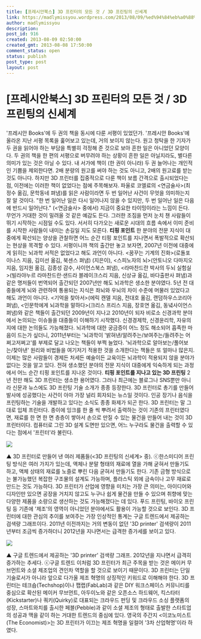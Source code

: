```yaml
---
title: [프레시안북스] 3D 프린터의 모든 것 / 3D 프린팅의 신세계
link: https://madlymissyou.wordpress.com/2013/08/09/%ed%94%84%eb%a0%88%ec%8b%9c%ec%95%88%eb%b6%81%ec%8a%a4-3d-%ed%94%84%eb%a6%b0%ed%84%b0%ec%9d%98-%eb%aa%a8%eb%93%a0-%ea%b2%83-3d-%ed%94%84%eb%a6%b0%ed%8c%85%ec%9d%98-%ec%8b%a0%ec%84%b8%ea%b3%84/
author: madlymissyou
description: 
post_id: 916
created: 2013-08-09 02:50:00
created_gmt: 2013-08-08 17:50:00
comment_status: open
status: publish
post_type: post
layout: post
---
```


# [프레시안북스] 3D 프린터의 모든 것 / 3D 프린팅의 신세계

### 

'프레시안 Books'에 두 권의 책을 동시에 다룬 서평이 있었던가. '프레시안 Books'에 올라온 지난 서평 목록을 훑어보고 있는데, 거의 보이지 않는다. 원고 청탁을 한 기자가 두 권을 읽어야 하는 부담을 특별히 걱정해 준 것으로 보아 흔한 일은 아니었던 모양이다. 두 권의 책을 한 편의 서평으로 버무려야 하는 상황이 흔한 일은 아닐지라도, 별다른 의미가 있는 것은 아닐 수 있다. 내 서가에 책이 (한 권이 아니라) 두 권 늘어나는 개인적인 기쁨을 제외한다면. 2배 분량의 원고를 써야 하는 것도 아니고, 2배의 원고료를 받는 것도 아니다. 하지만 3D 프린터를 집중적으로 다룬 책이 보름 간격으로 출시되었다는 점, 이전에는 이러한 책이 없었다는 점에 주목해보자. 파울로 코엘료의 <연금술사>(최정수 옮김, 문학동네 펴냄)를 읽은 사람이라면 두 번 일어난 사건이 무엇을 의미하는지 잘 알 것이다. "한 번 일어난 일은 다시 일어나지 않을 수 있지만, 두 번 일어난 일은 다음에 반드시 일어난다." (<연금술사> 중에서) 지금이 중요한 타이밍이라는 느낌이 든다. 무언가 거대한 것이 밀려올 것 같은 예감도 든다. 그러한 조짐을 먼저 눈치 챈 사람들이 뛰기 시작하는 시점일 수도 있다. 서서히 다가오는 새로운 시대의 흐름 속에서 이미 준비를 시작한 사람들이 내미는 손길일 지도 모른다. **티핑 포인트** 한 분야의 전문 지식이 대중에게 확산되는 양상을 관찰하면 어느 순간 티핑 포인트를 지나면서 폭발적으로 확산되는 현상을 목격할 수 있다. 서평이니까 책의 출간만 놓고 보자면, 2007년 이전에 대중에게 읽히는 뇌과학 서적은 없었다고 해도 과언이 아니다. <꿈꾸는 기계의 진화>(로돌포 이나스 지음, 김미선 옮김, 북센스 펴냄) (지은이), <스피노자의 뇌>(안토니오 다마지오 지음, 임지원 옮김, 김종성 감수, 사이언스북스 펴냄), <라마찬드란 박사의 두뇌 실험실>(빌라야누르 라마찬드란·샌드라 블레이크스리 지음, 신상규 옮김, 바다출판사 펴냄)과 같은 명저들이 번역되어 출간되던 2007년만 해도 뇌과학은 생소한 분야였다. 5년 전 대중들에게 뇌와 관련하여 통용되는 지식은 좌뇌와 우뇌의 차이 수준에 머물러 있었다고 해도 과언이 아니다. <기억을 찾아서>(에릭 캔델 지음, 전대호 옮김, 랜덤하우스코리아 펴냄), <인문학에게 뇌과학을 말하다>(크리스 프리스 지음, 장호연 옮김, 동녘사이언스 펴냄)와 같은 책들이 출간되던 2009년이 지나고 2010년이 되자 비로소 신경과학 분야에서 논의되는 이슈들을 대중들이 이해하기 시작했다. 신경경제학, 신경윤리학, 자유의지에 대한 논의들도 가능해졌다. 뇌과학에 대한 궁금증이 어느 정도 해소되어 흡족한 마음이 드는가 싶더니, 2011년부터는 '뇌과학이 '밝혀낸/알려주는/보여주는/들려주는 어쩌고저쩌고'를 부제로 달고 나오는 책들이 부쩍 늘었다. '뇌과학으로 알아보는/풀어보는/찾아낸' 원리와 비법들을 여기저기 적용한 것을 소개한다는 책들은 또 얼마나 많은지. 이제는 많은 사람들이 경제든 처세든 예술이든 교육이든 뇌과학이 적용되지 않을 분야가 없다는 것을 알고 있다. 전혀 생소했던 분야의 전문 지식이 대중에게 익숙하게 되는 과정에서 어느 순간 티핑 포인트를 지나온 것이다. **티핑 포인트를 지나고 있는 3D 프린팅** 2년 전만 해도 3D 프린터는 생소한 용어였다. 그러나 최근에는 블로그나 SNS뿐만 아니라 신문과 뉴스에도 3D 프린팅 기술 소개가 종종 등장한다. 3D 프린터로 총기를 만들어 발사에 성공했다는 사건이 아마 가장 널리 회자되는 뉴스일 것이다. 인공 장기나 음식을 프린팅하는 기술을 개발하고 있다는 소식도 종종 화제가 되곤 한다. 3D 프린터는 말 그대로 입체 프린터다. 종이에 잉크를 한 줄 씩 뿌려서 출력하는 것이 기존의 프린터였다면, 재료를 한 면 한 면 층층이 쌓아서 손으로 만질 수 있는 물건을 만들어 내는 것이 3D 프린터이다. 컴퓨터로 그린 3D 설계 도면만 있으면, 어느 누구라도 물건을 출력할 수 있다는 점에서 '프린터'라 불린다. 

![](http://pressian.wcms.newscloud.or.kr/data/photos/IMAGE_ROOT/images/2013/08/09/50130809121115\(2\).JPG)

▲ 3D 프린터로 만들어 낸 여러 제품들(<3D 프린팅의 신세계> 중). ⓒ한스미디어
프린팅 방식은 여러 가지가 있는데, 액체나 분말 형태의 재료에 열을 가해 굳혀서 만들기도 하고, 액체 상태의 재료를 노즐로 뿌린 다음 굳혀서 만들기도 한다. 기존 금형 방식으로는 불가능했던 복잡한 구조물의 설계도 가능하며, 플라스틱 외에 금속이나 고무 재료로 만드는 것도 가능하다. 3D 프린터가 산업에 영향을 미치는 가장 큰 의미는, 아이디어와 디자인만 있으면 공장을 거치지 않고도 누구나 쉽게 물건을 만들 수 있으며 취향에 맞는 다양한 제품을 소량으로 생산하는 것도 가능해졌다는 데 있다. 푸드 프린팅, 바이오 프린팅 등 기존에 '제조'의 영역이 아니었던 분야에서도 활용이 가능할 것으로 보인다. 3D 프린터에 대한 관심의 추이를 보여주는 가장 인상적인 통계는 구글 트렌드에서 제공하는 검색량 그래프이다. 2011년 이전까지는 거의 변동이 없던 '3D printer' 검색량이 2011년부터 조금씩 증가하더니 2012년을 지나면서는 급격한 증가세를 보이고 있다. 

![](http://pressian.wcms.newscloud.or.kr/data/photos/IMAGE_ROOT/images/2013/08/09/50130809121115.JPG)

▲ 구글 트렌드에서 제공하는 '3D printer' 검색량 그래프. 2012년을 지나면서 급격히 증가하는 추세다. ⓒ구글 트렌드
이처럼 3D 프린터가 최근 주목을 받는 것은 메이커 무브먼트와 소셜 제조업의 견인차 역할을 할 것으로 보이기 때문이다. 3D 프린터는 단일 기술로서가 아니라 앞으로 다가올 제조 혁명의 상징적인 키워드로 이해해야 한다. 3D 프린터는 테크숍(Techshop)이나 팹랩(FabLab)과 같은 DIY 워크스페이스 커뮤니티를 중심으로 확산된 메이커 무브먼트, 아두이노와 같은 오픈소스 하드웨어, 킥스타터(Kickstarter)나 쿼키(Quirky)로 대표되는 크라우드 펀딩 및 크라우드 소싱 플랫폼의 성장, 스마트와치를 출시한 페블(Pebble)과 같이 소셜 제조의 형태로 출발한 스타트업의 성공과 맥을 같이 하는 거대한 트렌드의 중심에 있다. 영국의 주간지 <이코노미스트(The Economist)>는 3D 프린터가 이끄는 제조 혁명을 일컬어 '3차 산업혁명'이라 하였다.
